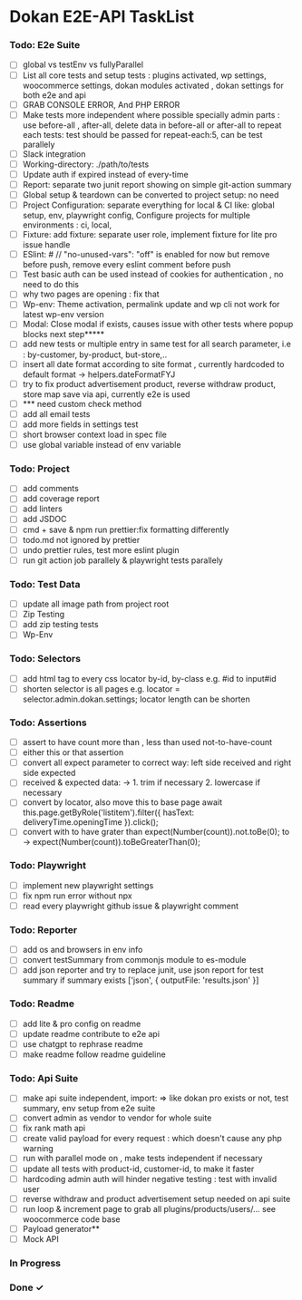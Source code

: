 <!-- prettier-ignore -->

# Dokan E2E-API TaskList

### Todo: E2e Suite

- [ ] global vs testEnv vs fullyParallel  
- [ ] List all core tests and setup tests : plugins activated, wp settings, woocommerce settings, dokan modules activated , dokan settings for both e2e and api  
- [ ] GRAB CONSOLE ERROR, And PHP ERROR  
- [ ] Make tests more independent where possible specially admin parts : use before-all , after-all, delete data in before-all or after-all to repeat each tests: test should be passed for repeat-each:5, can be test parallely  
- [ ] Slack integration  
- [ ] Working-directory: ./path/to/tests  
- [ ] Update auth if expired instead of every-time  
- [ ] Report: separate two junit report showing on simple git-action summary  
- [ ] Global setup & teardown can be converted to project setup: no need  
- [ ] Project Configuration: separate everything for local & CI like: global setup, env, playwright config, Configure projects for multiple environments : ci, local,  
- [ ] Fixture: add fixture: separate user role, implement fixture for lite pro issue handle  
- [ ] ESlint: # // "no-unused-vars": "off" is enabled for now but remove before push, remove every eslint comment before push  
- [ ] Test basic auth can be used instead of cookies for authentication , no need to do this  
- [ ] why two pages are opening : fix that  
- [ ] Wp-env: Theme activation, permalink update and wp cli not work for latest wp-env version  
- [ ] Modal: Close modal if exists, causes issue with other tests where popup blocks next step*****  
- [ ] add new tests or multiple entry in same test for all search parameter, i.e : by-customer, by-product, but-store,..  
- [ ] insert all date format according to site format , currently hardcoded to default format -> helpers.dateFormatFYJ  
- [ ] try to fix product advertisement product, reverse withdraw product, store map save via api, currently e2e is used  
- [ ] *** need custom check method  
- [ ] add all email tests  
- [ ] add more fields in settings test  
- [ ] short browser context load in spec file  
- [ ] use global variable instead of env variable

### Todo: Project

- [ ] add comments  
- [ ] add coverage report  
- [ ] add linters  
- [ ] add JSDOC  
- [ ] cmd + save & npm run prettier:fix formatting differently  
- [ ] todo.md not ignored by prettier  
- [ ] undo prettier rules, test more eslint plugin 
- [ ] run git action job parallely & playwright tests parallely

### Todo: Test Data

- [ ] update all image path from project root  
- [ ] Zip Testing  
- [ ] add zip testing tests  
- [ ] Wp-Env  

### Todo: Selectors

- [ ] add html tag to every css locator by-id, by-class e.g. #id to input#id  
- [ ] shorten selector is all pages e.g. locator = selector.admin.dokan.settings; locator length can be shorten  

### Todo: Assertions

- [ ] assert to have count more than , less than used not-to-have-count  
- [ ] either this or that assertion  
- [ ] convert all expect parameter to correct way: left side received and right side expected  
- [ ] received & expected data: -> 1. trim if necessary 2. lowercase if necessary  
- [ ] convert by locator, also move this to base page await this.page.getByRole('listitem').filter({ hasText: deliveryTime.openingTime }).click();  
- [ ] convert with to have grater than expect(Number(count)).not.toBe(0); to -> expect(Number(count)).toBeGreaterThan(0);  

### Todo: Playwright

- [ ] implement new playwright settings  
- [ ] fix npm run error without npx  
- [ ] read every playwright github issue & playwright comment  

### Todo: Reporter

- [ ] add os and browsers in env info  
- [ ] convert testSummary from commonjs module to es-module  
- [ ] add json reporter and try to replace junit, use json report for test summary if summary exists ['json', { outputFile: 'results.json' }]  

### Todo: Readme

- [ ] add lite & pro config on readme  
- [ ] update readme contribute to e2e api  
- [ ] use chatgpt to rephrase readme  
- [ ] make readme follow readme guideline  

### Todo: Api Suite

- [ ] make api suite independent, import: => like dokan pro exists or not, test summary, env setup from e2e suite  
- [ ] convert admin as vendor to vendor for whole suite  
- [ ] fix rank math api  
- [ ] create valid payload for every request : which doesn't cause any php warning  
- [ ] run with parallel mode on , make tests independent if necessary  
- [ ] update all tests with product-id, customer-id, to make it faster  
- [ ] hardcoding admin auth will hinder negative testing : test with invalid user  
- [ ] reverse withdraw and product advertisement setup needed on api suite  
- [ ] run loop & increment page to grab all plugins/products/users/... see woocommerce code base  
- [ ] Payload generator**  
- [ ] Mock API

### In Progress


### Done ✓


